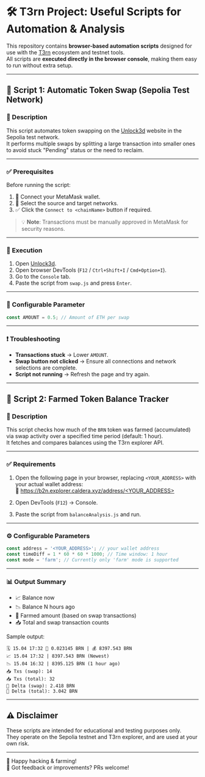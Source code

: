 # 🛠 T3rn Project: Useful Scripts for Automation & Analysis

This repository contains **browser-based automation scripts** designed for use with the [T3rn](https://unlock3d.t3rn.io/) ecosystem and testnet tools.  
All scripts are **executed directly in the browser console**, making them easy to run without extra setup.

---

## 🔄 Script 1: Automatic Token Swap (Sepolia Test Network)

### 📝 Description

This script automates token swapping on the [Unlock3d](https://unlock3d.t3rn.io/) website in the Sepolia test network.  
It performs multiple swaps by splitting a large transaction into smaller ones to avoid stuck "Pending" status or the need to reclaim.

---

### ✅ Prerequisites

Before running the script:

1. 🔗 Connect your MetaMask wallet.
2. 🔄 Select the source and target networks.
3. ✅ Click the `Connect to <chainName>` button if required.

> 💡 **Note**: Transactions must be manually approved in MetaMask for security reasons.

---

### 🚀 Execution

1. Open [Unlock3d](https://unlock3d.t3rn.io/).
2. Open browser DevTools (`F12` / `Ctrl+Shift+I` / `Cmd+Option+I`).
3. Go to the `Console` tab.
4. Paste the script from `swap.js` and press `Enter`.

---

### 🔧 Configurable Parameter

```js
const AMOUNT = 0.5; // Amount of ETH per swap
```

---

### ❗️ Troubleshooting

- **Transactions stuck** → Lower `AMOUNT`.
- **Swap button not clicked** → Ensure all connections and network selections are complete.
- **Script not running** → Refresh the page and try again.

---

## 🌱 Script 2: Farmed Token Balance Tracker

### 📝 Description

This script checks how much of the `BRN` token was farmed (accumulated) via swap activity over a specified time period (default: 1 hour).  
It fetches and compares balances using the T3rn explorer API.

---

### ✅ Requirements

1. Open the following page in your browser, replacing `<YOUR_ADDRESS>` with your actual wallet address:  
   🔗 [https://b2n.explorer.caldera.xyz/address/<YOUR_ADDRESS>](https://b2n.explorer.caldera.xyz/address/<YOUR_ADDRESS>)

2. Open DevTools (`F12`) → Console.

3. Paste the script from `balanceAnalysis.js` and run.

---

### ⚙️ Configurable Parameters

```js
const address = '<YOUR_ADDRESS>'; // your wallet address
const timeDiff = 1 * 60 * 60 * 1000; // Time window: 1 hour
const mode = 'farm'; // Currently only 'farm' mode is supported
```

---

### 📊 Output Summary

- 📈 Balance now
- 📉 Balance N hours ago
- 🔁 Farmed amount (based on swap transactions)
- 📥 Total and swap transaction counts

Sample output:
```
🗓 15.04 17:32 🔁 0.023145 BRN | 💰 8397.543 BRN
📈 15.04 17:32 | 8397.543 BRN (Newest)
📉 15.04 16:32 | 8395.125 BRN (1 hour ago)
📥 Txs (swap): 14
📥 Txs (total): 32
🔁 Delta (swap): 2.418 BRN
🔁 Delta (total): 3.042 BRN
```

---

## ⚠️ Disclaimer

These scripts are intended for educational and testing purposes only.  
They operate on the Sepolia testnet and T3rn explorer, and are used at your own risk.

---

🚀 Happy hacking & farming!  
💬 Got feedback or improvements? PRs welcome!
